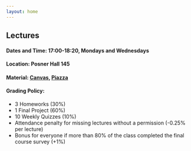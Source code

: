 ```yaml
---
layout: home
---
```


## Lectures

#### Dates and Time: 17:00-18:20, Mondays and Wednesdays
#### Location: Posner Hall 145
#### Material: [Canvas](https://canvas.cmu.edu/courses/42292), [Piazza](https://piazza.com/class/m0b9lo8gssuw5)
#### Grading Policy:

- 3 Homeworks (30%)
- 1 Final Project (60%)
- 10 Weekly Quizzes (10%)
- Attendance penalty for missing lectures without a permission (-0.25% per lecture)
- Bonus for everyone if more than 80% of the class completed the final course survey (+1%)